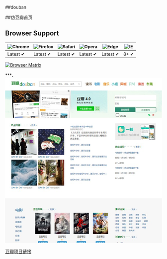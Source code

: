 
##douban

##仿豆瓣首页

## Browser Support

![Chrome](https://raw.github.com/alrra/browser-logos/master/chrome/chrome_48x48.png) | ![Firefox](https://raw.github.com/alrra/browser-logos/master/firefox/firefox_48x48.png) | ![Safari](https://raw.github.com/alrra/browser-logos/master/safari/safari_48x48.png) | ![Opera](https://raw.github.com/alrra/browser-logos/master/opera/opera_48x48.png) | ![Edge](https://raw.github.com/alrra/browser-logos/master/edge/edge_48x48.png) | ![IE](https://raw.github.com/alrra/browser-logos/master/internet-explorer/internet-explorer_48x48.png) |
--- | --- | --- | --- | --- | --- |
Latest ✔ | Latest ✔ | Latest ✔ | Latest ✔ | Latest ✔ | 8+ ✔ |


[![Browser Matrix](https://saucelabs.com/open_sauce/build_matrix/axios.svg)](https://saucelabs.com/u/axios)

***、
![img](https://raw.githubusercontent.com/ZengTianShengZ/douban/master/src/img/douban.jpg)

[豆瓣项目链接](https://zengtianshengz.github.io/blog/doub/)
